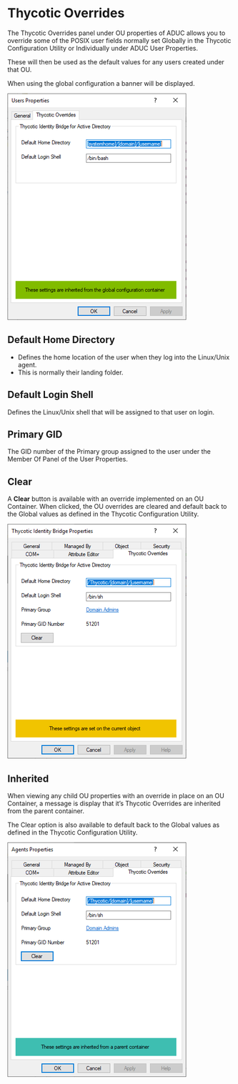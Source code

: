 [title]: # (OUs)
[tags]: # (mmc)
[priority]: # (5)
# Thycotic Overrides

The Thycotic Overrides panel under OU properties of ADUC allows you to override some of the POSIX user fields normally set Globally in the Thycotic Configuration Utility or Individually under ADUC User Properties.

These will then be used as the default values for any users created under that OU.

When using the global configuration a banner will be displayed.

![overrides](images/overrides.png "Thycotic Overrides tab in Server ACL Properties")

## Default Home Directory

* Defines the home location of the user when they log into the Linux/Unix agent.
* This is normally their landing folder.

## Default Login Shell

Defines the Linux/Unix shell that will be assigned to that user on login.

## Primary GID

The GID number of the Primary group assigned to the user under the Member Of Panel of the User Properties.

## Clear

A __Clear__ button is available with an override implemented on an OU Container. When clicked, the OU overrides are cleared and default back to the Global values as defined in the Thycotic Configuration Utility.

![clear](images/overrides-clear.png "Thycotic Overrides tab with clear button")

## Inherited

When viewing any child OU properties with an override in place on an OU Container, a message is display that it’s Thycotic Overrides are inherited from the parent container.

The Clear option is also available to default back to the Global values as defined in the Thycotic Configuration Utility.

![inherited](images/overrides-inherited.png "Thycotic Overrides tab with clear button and settings are inherited from parent container messages")
